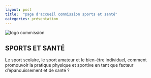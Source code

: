 ```yaml
---
layout: post
title:  "page d'accueil commission sports et santé"
categories: présentation
---
```


![logo commission](../images/iconeSportSante.PNG)

## SPORTS ET SANTÉ
Le sport scolaire, le sport amateur et le bien-être individuel, comment promouvoir la pratique physique et sportive en tant que facteur d’épanouissement et de santé ?